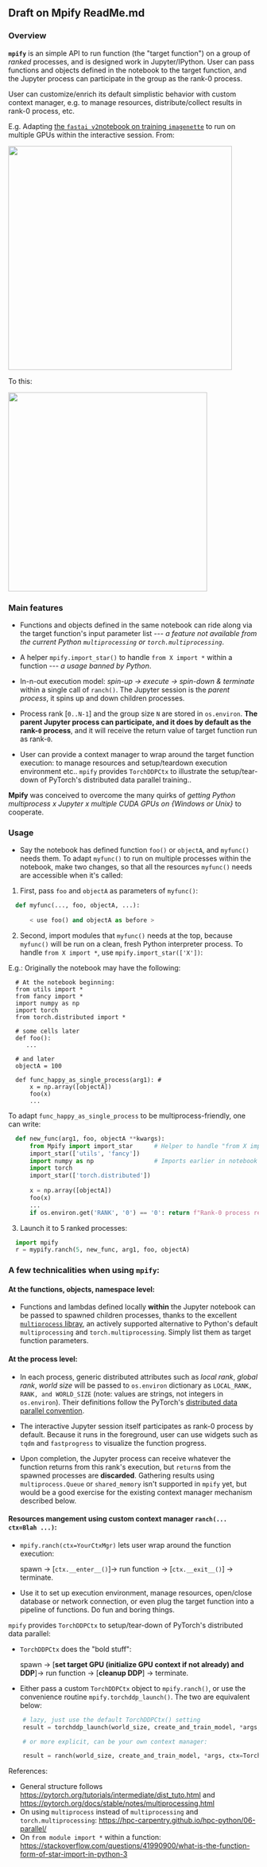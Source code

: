 


## Draft on Mpify ReadMe.md

### Overview 

**`mpify`** is an simple API to run function (the "target function") on a group of *ranked* processes, and is designed work in Jupyter/IPython.  User can pass functions and objects defined in the notebook to the target function, and the Jupyter process can participate in the group as the rank-0 process.

User can customize/enrich its default simplistic behavior with custom context manager, e.g. to manage resources, distribute/collect results in rank-0 process, etc.

E.g. Adapting [the `fastai v2`notebook on training `imagenette`](https://github.com/fastai/course-v4/blob/master/nbs/07_sizing_and_tta.ipynb) to run on multiple GPUs within the interactive session.  From:

<img src="/images/imagenette_07_orig.png" height="450">

To this:

<img src="/images/imagenette_07_mpified.png" height="400">

###  Main features
  * Functions and objects defined in the same notebook can ride along via the target function's input parameter list --- *a feature not available from the current Python `multiprocessing` or `torch.multiprocessing`*.
  * A helper `mpify.import_star()` to handle `from X import *` within a function --- *a usage banned by Python*.
  * In-n-out execution model: *spin-up -> execute -> spin-down & terminate* within a single call of `ranch()`.  The Jupyter session is the *parent process*, it spins up and down children processes.
  * Process rank [`0..N-1`] and the group size `N` are stored in `os.environ`.  **The parent Jupyter process can participate, and it does by default as the rank-`0` process**, and it will receive the return value of target function run as rank-`0`.

  * User can provide a context manager to wrap around the target function execution: to manage resources and setup/teardown execution environment etc.. `mpify` provides `TorchDDPCtx` to illustrate the setup/tear-down of PyTorch's distributed data parallel training..

**Mpify** was conceived to overcome the many quirks of *getting Python multiprocess x Jupyter x multiple CUDA GPUs on {Windows or Unix}* to cooperate. <include link to blog when available>


### Usage 

  * Say the notebook has defined function `foo()` or `objectA`, and `myfunc()` needs them.  To adapt `myfunc()` to run on multiple processes within the notebook, make two changes, so that all the resources `myfunc()` needs are accessible when it's called:
  
  1. First, pass `foo` and `objectA` as parameters of `myfunc()`:
  
  ```python
    def myfunc(..., foo, objectA, ...):
    
        < use foo() and objectA as before >
  ```
  2. Second, import modules that `myfunc()` needs at the top, because `myfunc()` will be run on a clean, fresh Python interpreter process.  To handle `from X import *`, use `mpify.import_star(['X'])`:
  
  E.g.: Originally the notebook may have the following:
  ```
    # At the notebook beginning:
    from utils import *
    from fancy import *
    import numpy as np
    import torch
    from torch.distributed import *
    
    # some cells later
    def foo():
       ...
       
    # and later
    objectA = 100
    
    def func_happy_as_single_process(arg1): #
        x = np.array([objectA])
        foo(x)
        ...
  ```
    
  To adapt `func_happy_as_single_process` to be multiprocess-friendly, one can write:
  
  ```python
    def new_func(arg1, foo, objectA **kwargs):
        from Mpify import import_star      # Helper to handle "from X import *" syntax
        import_star(['utils', 'fancy'])
        import numpy as np                 # Imports earlier in notebook are copied here.
        import torch
        import_star(['torch.distributed'])
        
        x = np.array([objectA])
        foo(x)
        ...
        if os.environ.get('RANK', '0') == '0': return f"Rank-0 process returning"
  ```

  3. Launch it to 5 ranked processes:
  ```python
    import mpify
    r = mypify.ranch(5, new_func, arg1, foo, objectA)
  ```

### A few technicalities when using `mpify`:
#### At the functions, objects, namespace level:
- Functions and lambdas defined locally **within** the Jupyter notebook can be passed to spawned children processes, thanks to the excellent [`multiprocess` libray](https://github.com/uqfoundation/multiprocess), an actively supported alternative to Python's default `multiprocessing` and `torch.multiprocessing`.  Simply list them as target function parameters.

#### At the process level:

- In each process, generic distributed attributes such as *local rank*, *global rank*, *world size* will be passed to `os.environ` dictionary as `LOCAL_RANK, RANK, and WORLD_SIZE` (note: values are strings, not integers in `os.environ`).  Their definitions follow the PyTorch's [distributed data parallel convention](https://discuss.pytorch.org/t/what-is-the-difference-between-rank-and-local-rank/61940).

- The interactive Jupyter session itself participates as rank-0 process by default.  Because it runs in the foreground, user can use widgets such as `tqdm` and `fastprogress` to visualize the function progress.

- Upon completion, the Jupyter process can receive whatever the function returns from this rank's execution, but `return`s from the spawned processes are **discarded**.  Gathering results using `multiprocess.Queue` or `shared_memory` isn't supported in `mpify` yet, but would be a good exercise for the existing context manager mechanism described below.


#### Resources mangement using custom context manager `ranch(... ctx=Blah ...)`:

- `mpify.ranch(ctx=YourCtxMgr)` lets user wrap around the function execution:

  spawn -> [`ctx.__enter__()`]-> run function -> [`ctx.__exit__()`] -> terminate.

- Use it to set up execution environment, manage resources, open/close database or network connection, or even plug the target function into a pipeline of functions.  Do fun and boring things.

`mpify` provides `TorchDDPCtx` to setup/tear-down of PyTorch's distributed data parallel: 

- `TorchDDPCtx` does the "bold stuff":
  
  spawn -> [**set target GPU (initialize GPU context if not already) and DDP**]-> run function -> [**cleanup DDP**] -> terminate.

- Either pass a custom `TorchDDPCtx` object to `mpify.ranch()`, or use the convenience routine `mpify.torchddp_launch()`.  The two are equivalent below:

```python
    # lazy, just use the default TorchDDPCtx() setting
    result = torchddp_launch(world_size, create_and_train_model, *args, kwargs*)`

    # or more explicit, can be your own context manager:

    result = ranch(world_size, create_and_train_model, *args, ctx=TorchDDPCtx(), kwargs*)
 ```

References:
* General structure follows https://pytorch.org/tutorials/intermediate/dist_tuto.html and https://pytorch.org/docs/stable/notes/multiprocessing.html
* On using `multiprocess` instead of `multiprocessing` and `torch.multiprocessing`: https://hpc-carpentry.github.io/hpc-python/06-parallel/ 
* On `from module import *` within a function: https://stackoverflow.com/questions/41990900/what-is-the-function-form-of-star-import-in-python-3

